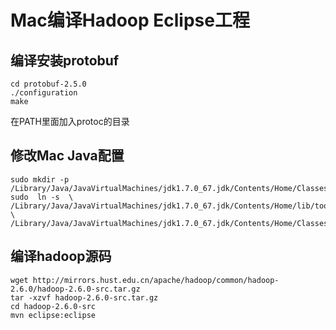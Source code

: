# Mac编译Hadoop Eclipse工程




## 编译安装protobuf


```
cd protobuf-2.5.0
./configuration
make
```
在PATH里面加入protoc的目录

## 修改Mac Java配置

```
sudo mkdir -p /Library/Java/JavaVirtualMachines/jdk1.7.0_67.jdk/Contents/Home/Classes
sudo  ln -s  \
/Library/Java/JavaVirtualMachines/jdk1.7.0_67.jdk/Contents/Home/lib/tools.jar \
/Library/Java/JavaVirtualMachines/jdk1.7.0_67.jdk/Contents/Home/Classes/classes.jar
```

## 编译hadoop源码

```
wget http://mirrors.hust.edu.cn/apache/hadoop/common/hadoop-2.6.0/hadoop-2.6.0-src.tar.gz
tar -xzvf hadoop-2.6.0-src.tar.gz
cd hadoop-2.6.0-src
mvn eclipse:eclipse
```
